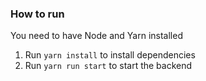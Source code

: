### How to run

You need to have Node and Yarn installed

1. Run `yarn install` to install dependencies
2. Run `yarn run start` to start the backend
